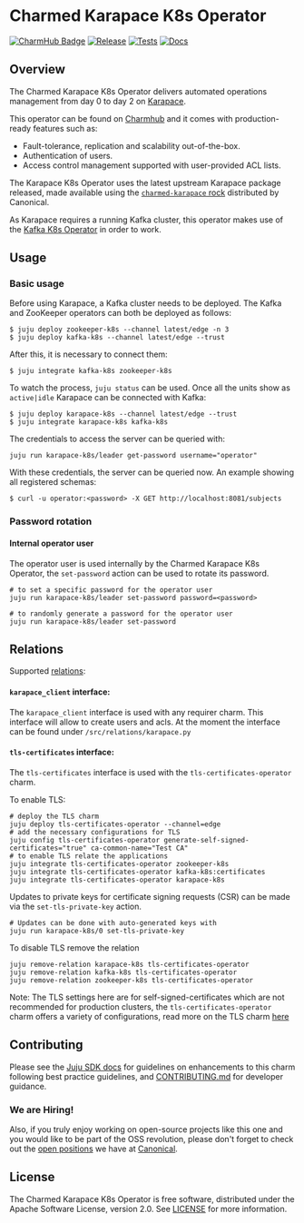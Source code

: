 # Charmed Karapace K8s Operator

[![CharmHub Badge](https://charmhub.io/karapace-k8s/badge.svg)](https://charmhub.io/karapace-k8s)
[![Release](https://github.com/canonical/karapace-k8s-operator/actions/workflows/release.yaml/badge.svg)](https://github.com/canonical/karapace-k8s-operator/actions/workflows/release.yaml)
[![Tests](https://github.com/canonical/karapace-k8s-operator/actions/workflows/ci.yaml/badge.svg?branch=main)](https://github.com/canonical/karapace-k8s-operator/actions/workflows/ci.yaml?query=branch%3Amain)
[![Docs](https://github.com/canonical/karapace-k8s-operator/actions/workflows/sync_docs.yaml/badge.svg)](https://github.com/canonical/karapace-k8s-operator/actions/workflows/sync_docs.yaml)

## Overview

The Charmed Karapace K8s Operator delivers automated operations management from day 0 to day 2 on [Karapace](https://www.karapace.io/).

This operator can be found on [Charmhub](https://charmhub.io/karapace) and it comes with production-ready features such as:
- Fault-tolerance, replication and scalability out-of-the-box.
- Authentication of users.
- Access control management supported with user-provided ACL lists.

The Karapace K8s Operator uses the latest upstream Karapace package released, made available using the [`charmed-karapace` rock](https://github.com/canonical/charmed-karapace-rock) distributed by Canonical.

As Karapace requires a running Kafka cluster, this operator makes use of the [Kafka K8s Operator](https://github.com/canonical/kafka-k8s-operator) in order to work.


## Usage

### Basic usage

Before using Karapace, a Kafka cluster needs to be deployed. The Kafka and ZooKeeper operators can both be deployed as follows:
```shell
$ juju deploy zookeeper-k8s --channel latest/edge -n 3
$ juju deploy kafka-k8s --channel latest/edge --trust
```

After this, it is necessary to connect them:
```shell
$ juju integrate kafka-k8s zookeeper-k8s
```

To watch the process, `juju status` can be used. Once all the units show as `active|idle` Karapace can be connected with Kafka:

```shell
$ juju deploy karapace-k8s --channel latest/edge --trust
$ juju integrate karapace-k8s kafka-k8s
```

The credentials to access the server can be queried with:
```shell
juju run karapace-k8s/leader get-password username="operator"
```

With these credentials, the server can be queried now. An example showing all registered schemas:
```shell
$ curl -u operator:<password> -X GET http://localhost:8081/subjects
```

### Password rotation
#### Internal operator user
The operator user is used internally by the Charmed Karapace K8s Operator, the `set-password` action can be used to rotate its password.
```shell
# to set a specific password for the operator user
juju run karapace-k8s/leader set-password password=<password>

# to randomly generate a password for the operator user
juju run karapace-k8s/leader set-password
```

## Relations

Supported [relations](https://juju.is/docs/olm/relations):

#### `karapace_client` interface:

The `karapace_client` interface is used with any requirer charm. This interface will allow to create users and acls. At the moment the interface can be found under `/src/relations/karapace.py`

#### `tls-certificates` interface:

The `tls-certificates` interface is used with the `tls-certificates-operator` charm.

To enable TLS:

```shell
# deploy the TLS charm
juju deploy tls-certificates-operator --channel=edge
# add the necessary configurations for TLS
juju config tls-certificates-operator generate-self-signed-certificates="true" ca-common-name="Test CA"
# to enable TLS relate the applications
juju integrate tls-certificates-operator zookeeper-k8s
juju integrate tls-certificates-operator kafka-k8s:certificates
juju integrate tls-certificates-operator karapace-k8s
```

Updates to private keys for certificate signing requests (CSR) can be made via the `set-tls-private-key` action.
```shell
# Updates can be done with auto-generated keys with
juju run karapace-k8s/0 set-tls-private-key
```

To disable TLS remove the relation
```shell
juju remove-relation karapace-k8s tls-certificates-operator
juju remove-relation kafka-k8s tls-certificates-operator
juju remove-relation zookeeper-k8s tls-certificates-operator
```

Note: The TLS settings here are for self-signed-certificates which are not recommended for production clusters, the `tls-certificates-operator` charm offers a variety of configurations, read more on the TLS charm [here](https://charmhub.io/tls-certificates-operator)


## Contributing

Please see the [Juju SDK docs](https://juju.is/docs/sdk) for guidelines on enhancements to this charm following best practice guidelines, and [CONTRIBUTING.md](https://github.com/canonical/karapace-k8s-operator/blob/main/CONTRIBUTING.md) for developer guidance. 

### We are Hiring!

Also, if you truly enjoy working on open-source projects like this one and you would like to be part of the OSS revolution, please don't forget to check out the [open positions](https://canonical.com/careers/all) we have at [Canonical](https://canonical.com/). 

## License
The Charmed Karapace K8s Operator is free software, distributed under the Apache Software License, version 2.0. See [LICENSE](https://github.com/canonical/karapace-k8s-operator/blob/main/LICENSE) for more information.
